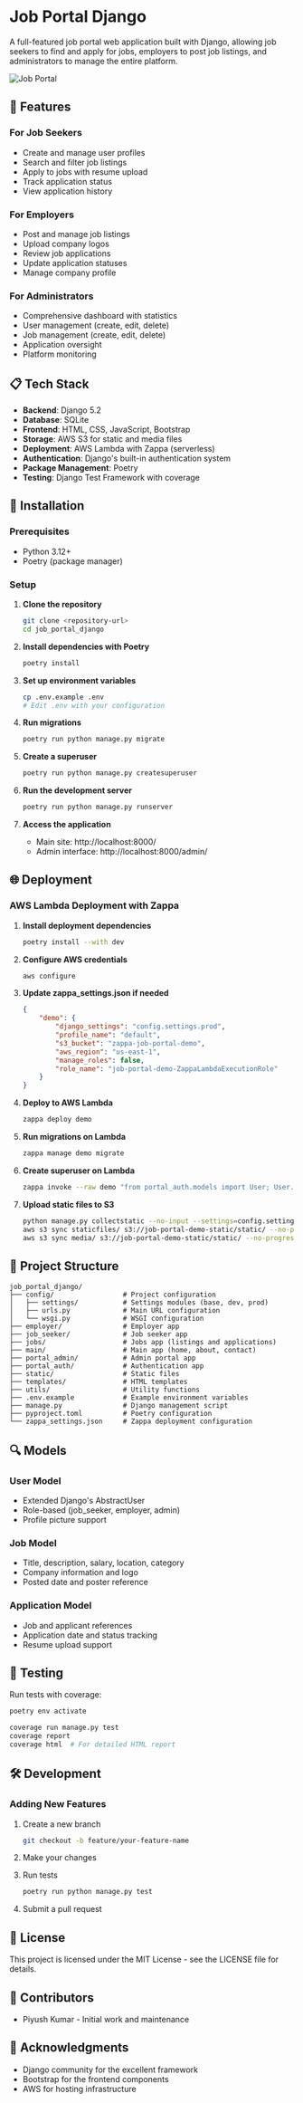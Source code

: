 # Job Portal Django

A full-featured job portal web application built with Django, allowing job seekers to find and apply for jobs, employers to post job listings, and administrators to manage the entire platform.

![Job Portal](https://oco78cjc1j.execute-api.us-east-1.amazonaws.com/demo)

## 🌟 Features

### For Job Seekers
- Create and manage user profiles
- Search and filter job listings
- Apply to jobs with resume upload
- Track application status
- View application history

### For Employers
- Post and manage job listings
- Upload company logos
- Review job applications
- Update application statuses
- Manage company profile

### For Administrators
- Comprehensive dashboard with statistics
- User management (create, edit, delete)
- Job management (create, edit, delete)
- Application oversight
- Platform monitoring

## 📋 Tech Stack

- **Backend**: Django 5.2
- **Database**: SQLite
- **Frontend**: HTML, CSS, JavaScript, Bootstrap
- **Storage**: AWS S3 for static and media files
- **Deployment**: AWS Lambda with Zappa (serverless)
- **Authentication**: Django's built-in authentication system
- **Package Management**: Poetry
- **Testing**: Django Test Framework with coverage

## 🚀 Installation

### Prerequisites
- Python 3.12+
- Poetry (package manager)

### Setup

1. **Clone the repository**
   ```bash
   git clone <repository-url>
   cd job_portal_django
   ```

2. **Install dependencies with Poetry**
   ```bash
   poetry install
   ```

3. **Set up environment variables**
   ```bash
   cp .env.example .env
   # Edit .env with your configuration
   ```

4. **Run migrations**
   ```bash
   poetry run python manage.py migrate
   ```

5. **Create a superuser**
   ```bash
   poetry run python manage.py createsuperuser
   ```

6. **Run the development server**
   ```bash
   poetry run python manage.py runserver
   ```

7. **Access the application**
   - Main site: http://localhost:8000/
   - Admin interface: http://localhost:8000/admin/

## 🌐 Deployment

### AWS Lambda Deployment with Zappa

1. **Install deployment dependencies**
   ```bash
   poetry install --with dev
   ```

2. **Configure AWS credentials**
   ```bash
   aws configure
   ```

3. **Update zappa_settings.json if needed**
   ```json
   {
       "demo": {
           "django_settings": "config.settings.prod",
           "profile_name": "default",
           "s3_bucket": "zappa-job-portal-demo",
           "aws_region": "us-east-1",
           "manage_roles": false,
           "role_name": "job-portal-demo-ZappaLambdaExecutionRole"
       }
   }
   ```

4. **Deploy to AWS Lambda**
   ```bash
   zappa deploy demo
   ```

5. **Run migrations on Lambda**
   ```bash
   zappa manage demo migrate
   ```

6. **Create superuser on Lambda**
   ```bash
   zappa invoke --raw demo "from portal_auth.models import User; User.objects.create_superuser('admin', 'admin@example.com', 'securepassword', role='admin')"
   ```

7. **Upload static files to S3**
   ```bash
   python manage.py collectstatic --no-input --settings=config.settings.prod
   aws s3 sync staticfiles/ s3://job-portal-demo-static/static/ --no-progress
   aws s3 sync media/ s3://job-portal-demo-static/static/ --no-progress
   ```

## 📁 Project Structure

```
job_portal_django/
├── config/                 # Project configuration
│   ├── settings/           # Settings modules (base, dev, prod)
│   ├── urls.py             # Main URL configuration
│   └── wsgi.py             # WSGI configuration
├── employer/               # Employer app
├── job_seeker/             # Job seeker app
├── jobs/                   # Jobs app (listings and applications)
├── main/                   # Main app (home, about, contact)
├── portal_admin/           # Admin portal app
├── portal_auth/            # Authentication app
├── static/                 # Static files
├── templates/              # HTML templates
├── utils/                  # Utility functions
├── .env.example            # Example environment variables
├── manage.py               # Django management script
├── pyproject.toml          # Poetry configuration
└── zappa_settings.json     # Zappa deployment configuration
```

## 🔍 Models

### User Model
- Extended Django's AbstractUser
- Role-based (job_seeker, employer, admin)
- Profile picture support

### Job Model
- Title, description, salary, location, category
- Company information and logo
- Posted date and poster reference

### Application Model
- Job and applicant references
- Application date and status tracking
- Resume upload support

## 🧪 Testing

Run tests with coverage:

```bash
poetry env activate

coverage run manage.py test
coverage report
coverage html  # For detailed HTML report
```

## 🛠️ Development

### Adding New Features

1. Create a new branch
   ```bash
   git checkout -b feature/your-feature-name
   ```

2. Make your changes

3. Run tests
   ```bash
   poetry run python manage.py test
   ```

4. Submit a pull request

## 📄 License

This project is licensed under the MIT License - see the LICENSE file for details.

## 👥 Contributors

- Piyush Kumar - Initial work and maintenance

## 🙏 Acknowledgments

- Django community for the excellent framework
- Bootstrap for the frontend components
- AWS for hosting infrastructure